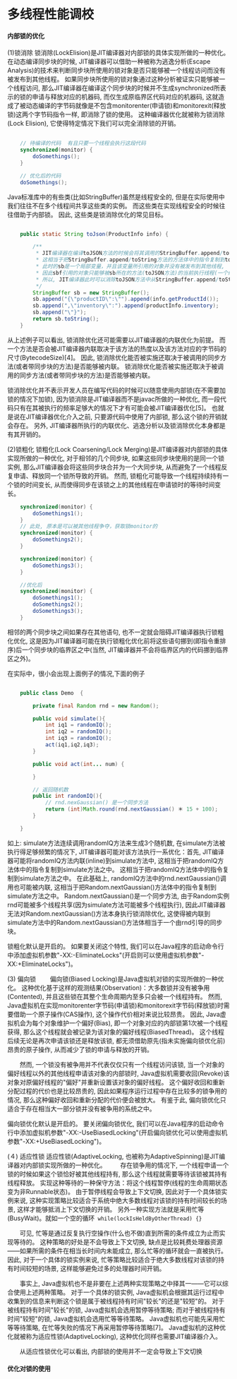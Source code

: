 # 多线程性能调校

#### 内部锁的优化

(1)锁消除
锁消除(LockElision)是JIT编译器对内部锁的具体实现所做的一种优化。 在动态编译同步块的时候, JIT编译器可以借助一种被称为逃逸分析(Escape Analysis)的技术来判断同步块所使用的锁对象是否只能够被一个线程访问而没有被发布到其他线程。 如果同步块所使用的锁对象通过这种分析被证实只能够被一个线程访问, 那么JIT编译器在编译这个同步块的时候并不生成synchronized所表示的锁的申请与释放对应的机器码, 而仅生成原临界区代码对应的机器码, 这就造成了被动态编译的字节码就像是不包含monitorenter(申请锁)和monitorexit(释放锁)这两个字节码指令一样, 即消除了锁的使用。 这种编译器优化就被称为锁消除(Lock Elision), 它使得特定情况下我们可以完全消除锁的开销。 
```java
	
	// 待编译的代码  有且只要一个线程会执行这段代码
	synchronized(monitor) {
		doSomethings();
	}

	// 优化后的代码
	doSomethings();
```
Java标准库中的有些类(比如StringBuffer)虽然是线程安全的, 但是在实际使用中我们往往不在多个线程间共享这些类的实例。 而这些类在实现线程安全的时候往往借助于内部锁。 因此, 这些类是锁消除优化的常见目标。 
```java

	public static String toJson(ProductInfo info) {

		/**
		 * JIT编译器在编译toJSON方法的时候会将其调用的StringBuffer.append/toString方法内联(Inline)到该方法之中, 
		 * 这相当于把StringBuffer.append/toString方法的方法体中的指令复制到toJSON方法体之中。 (既把其代码拷贝到方法里面)	
		 * 此时的sb是一个局部变量，并且该变量所引用的对象并没有被发布到其他线程, 
		 * 因此sbf引用的对象只能够被sb所在的方法(toJSON方法)的当前执行线程(一个线程)访问。 
		 * 所以, JIT编译器此时可以消除toJSON方法中从StringBuffer.append/toString方法的方法体复制的指令所使用的内部锁。 
		 */
		StringBuffer sb = new StringBuffer();
		sb.append("{\"productID\":\"").append(info.getProductId());
		sb.append(",\"inventory\":").append(productInfo.inventory);
		sb.append("\"}");
		return sb.toString();
	}
```
从上述例子可以看出, 锁消除优化还可能需要以JIT编译器的内联优化为前提。 而一个方法是否会被JIT编译器内联取决于该方法的热度以及该方法对应的字节码的尺寸(BytecodeSize)[4]。 因此, 锁消除优化能否被实施还取决于被调用的同步方法(或者带同步块的方法)是否能够被内联。 锁消除优化能否被实施还取决于被调用的同步方法(或者带同步块的方法)是否能够被内联。 

锁消除优化并不表示开发人员在编写代码的时候可以随意使用内部锁(在不需要加锁的情况下加锁), 因为锁消除是JIT编译器而不是javac所做的一种优化, 而一段代码只有在其被执行的频率足够大的情况下才有可能会被JIT编译器优化[5]。 也就是说在JIT编译器优化介入之前, 只要源代码中使用了内部锁, 那么这个锁的开销就会存在。 另外, JIT编译器所执行的内联优化、逃逸分析以及锁消除优化本身都是有其开销的。 


(2)锁粗化
锁粗化(Lock Coarsening/Lock Merging)是JIT编译器对内部锁的具体实现所做的一种优化, 对于相邻的几个同步块, 如果这些同步块使用的是同一个锁实例, 那么JIT编译器会将这些同步块合并为一个大同步块, 从而避免了一个线程反复申请、释放同一个锁所导致的开销。 然而, 锁粗化可能导致一个线程持续持有一个锁的时间变长, 从而使得同步在该锁之上的其他线程在申请锁时的等待时间变长。 
```java
	synchronized(monitor) {
		doSomethings1();
	}
	// 此处, 原本是可以被其他线程争夺，获取锁monitor的
	synchronized(monitor) {
		doSomethings2();
	}

	synchronized(monitor) {
		doSomethings3();
	}

	//优化后
	synchronized(monitor) {
		doSomethings1();
		doSomethings2();
		doSomethings3();
	}
```
相邻的两个同步块之间如果存在其他语句, 也不一定就会阻碍JIT编译器执行锁粗化优化, 这是因为JIT编译器可能在执行锁粗化优化前将这些语句挪到(即指令重排序)后一个同步块的临界区之中(当然, JIT编译器并不会将临界区内的代码挪到临界区之外)。 

在实际中，很小会出现上面例子的情况,下面的例子
```java

	public class Demo  {

		private final Random rnd = new Random();

		public void simulate(){
			int iq1 = randomIQ(); 
			int iq2 = randomIQ();
			int iq3 = randomIQ();
			act(iq1,iq2,iq3);
		}

		public void act(int... num) {

		}

		// 返回随机数
		public int randomIQ(){
			// rnd.nexGaussian() 是一个同步方法
			return (int)Math.round(rnd.nextGaussian() ＊ 15 + 100);
		}

	}
```
如上: simulate方法连续调用randomIQ方法来生成3个随机数, 在simulate方法被执行得足够频繁的情况下, JIT编译器可能对该方法执行一系优化：首先, JIT编译器可能将randomIQ方法内联(inline)到simulate方法中, 这相当于把randomIQ方法体中的指令复制到simulate方法之中。 这相当于把randomIQ方法体中的指令复制到simulate方法之中。 在此基础上, randomIQ方法中的rnd.nextGaussian()调用也可能被内联, 这相当于把Random.nextGaussian()方法体中的指令复制到simulate方法之中。 Random.nextGaussian()是一个同步方法, 由于Random实例rnd可能被多个线程共享(因为simulate方法可能被多个线程执行), 因此JIT编译器无法对Random.nextGaussian()方法本身执行锁消除优化, 这使得被内联到simulate方法中的Random.nextGaussian()方法体相当于一个由rnd引导的同步块。 

锁粗化默认是开启的。 如果要关闭这个特性, 我们可以在Java程序的启动命令行中添加虚拟机参数"-XX:-EliminateLocks"(开启则可以使用虚拟机参数"-XX:+EliminateLocks")。 

(3) 偏向锁
　　偏向锁(Biased Locking)是Java虚拟机对锁的实现所做的一种优化。 这种优化基于这样的观测结果(Observation)：大多数锁并没有被争用(Contented), 并且这些锁在其整个生命周期内至多只会被一个线程持有。 然而, Java虚拟机在实现monitorenter字节码(申请锁)和monitorexit字节码(释放锁)时需要借助一个原子操作(CAS操作), 这个操作代价相对来说比较昂贵。 因此, Java虚拟机会为每个对象维护一个偏好(Bias), 即一个对象对应的内部锁第1次被一个线程获得, 那么这个线程就会被记录为该对象的偏好线程(BiasedThread)。 这个线程后续无论是再次申请该锁还是释放该锁, 都无须借助原先(指未实施偏向锁优化前)昂贵的原子操作, 从而减少了锁的申请与释放的开销。 

　　然而, 一个锁没有被争用并不代表仅仅只有一个线程访问该锁, 当一个对象的偏好线程以外的其他线程申请该对象的内部锁时, Java虚拟机需要收回(Revoke)该对象对原偏好线程的"偏好"并重新设置该对象的偏好线程。 这个偏好收回和重新分配过程的代价也是比较昂贵的, 因此如果程序运行过程中存在比较多的锁争用的情况, 那么这种偏好收回和重新分配的代价便会被放大。 有鉴于此, 偏向锁优化只适合于存在相当大一部分锁并没有被争用的系统之中。

偏向锁优化默认是开启的。 要关闭偏向锁优化, 我们可以在Java程序的启动命令行中添加虚拟机参数"-XX:-UseBiasedLocking"(开启偏向锁优化可以使用虚拟机参数"-XX:+UseBiasedLocking")。 

(４) 适应性锁
适应性锁(AdaptiveLocking, 也被称为AdaptiveSpinning)是JIT编译器对内部锁实现所做的一种优化。 
　　存在锁争用的情况下, 一个线程申请一个锁的时候如果这个锁恰好被其他线程持有, 那么这个线程就需要等待该锁被其持有线程释放。 实现这种等待的一种保守方法：将这个线程暂停(线程的生命周期状态变为非Runnable状态)。 由于暂停线程会导致上下文切换, 因此对于一个具体锁实例来说, 这种实现策略比较适合于系统中绝大多数线程对该锁的持有时间较长的场景, 这样才能够抵消上下文切换的开销。 另外一种实现方法就是采用忙等(BusyWait)。就如一个空的循环` while(lockIsHeldByOtherThread) {}`

　　可见, 忙等是通过反复执行空操作(什么也不做)直到所需的条件成立为止而实现等待的。 这种策略的好处是不会导致上下文切换, 缺点是比较耗费处理器资源——如果所需的条件在相当长时间内未能成立, 那么忙等的循环就会一直被执行。 因此, 对于一个具体的锁实例来说, 忙等策略比较适合于绝大多数线程对该锁的持有时间较短的场景, 这样能够避免过多的处理器时间开销。

　　事实上, Java虚拟机也不是非要在上述两种实现策略之中择其一——它可以综合使用上述两种策略。 对于一个具体的锁实例, Java虚拟机会根据其运行过程中收集到的信息来判断这个锁是属于被线程持有时间"较长"的还是"较短"的。 对于被线程持有时间"较长"的锁, Java虚拟机会选用暂停等待策略; 而对于被线程持有时间"较短"的锁, Java虚拟机会选用忙等等待策略。 Java虚拟机也可能先采用忙等等待策略, 在忙等失败的情况下再采用暂停等待策略[7]。 Java虚拟机的这种优化就被称为适应性锁(AdaptiveLocking), 这种优化同样也需要JIT编译器介入。  

　　从适应性锁优化可以看出, 内部锁的使用并不一定会导致上下文切换

#### 优化对锁的使用